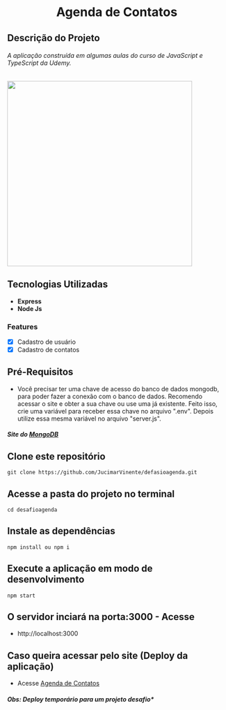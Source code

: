 <h1 align="center">Agenda de Contatos</h1>

## Descrição do Projeto

###### A aplicação construída em algumas aulas do curso de JavaScript e TypeScript da Udemy.

<div>
  <img src="https://github.com/JucimarVinente/defasioagenda/blob/master/frontend/images/contatoapp.png" height="425">
</div>

## Tecnologias Utilizadas

- **Express** 
- **Node Js** 

### Features

- [x] Cadastro de usuário
- [x] Cadastro de contatos

## Pré-Requisitos

- Você precisar ter uma chave de acesso do banco de dados mongodb, para poder fazer a conexão com o banco de dados. Recomendo acessar o site e obter a sua chave ou use uma já existente. Feito isso, crie uma variável para receber essa chave no arquivo ".env". Depois utilize essa mesma variável no arquivo "server.js".     

##### Site do [MongoDB](https://www.mongodb.com/3 "MongoDB")

## Clone este repositório
`git clone https://github.com/JucimarVinente/defasioagenda.git`

## Acesse a pasta do projeto no terminal
`cd desafioagenda`

## Instale as dependências
`npm install ou npm i`

## Execute a aplicação em modo de desenvolvimento
`npm start`

## O servidor inciará na porta:3000 - Acesse 

- http://localhost:3000

## Caso queira acessar pelo site (Deploy da aplicação)

- Acesse [Agenda de Contatos](http://34.95.136.119 "Agenda de Contatos")

##### Obs: Deploy temporário para um projeto desafio*



